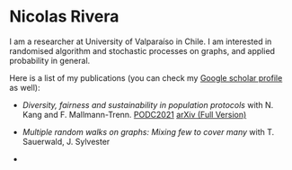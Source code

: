 <h1>Nicolas Rivera</h1>


I am a researcher at University of Valparaíso in Chile. I am interested in randomised algorithm and stochastic processes on graphs, and applied probability in general.


Here is a list of my publications (you can check my <a href="https://scholar.google.co.uk/citations?user=7yULPkgAAAAJ&hl=en"> Google scholar profile</a> as well):

- *Diversity, fairness and sustainability in population protocols* with N. Kang and F. Mallmann-Trenn. <a href="https://dl.acm.org/doi/10.1145/3465084.3467940"> PODC2021</a> <a href="https://arxiv.org/abs/2105.09926"> arXiv (Full Version)</a> 
- *Multiple random walks on graphs: Mixing few to cover many* with T. Sauerwald, J. Sylvester

- 



